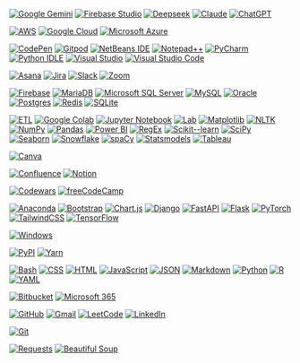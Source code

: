 [![Google Gemini](https://img.shields.io/badge/Google%20Gemini-886FBF?logo=googlegemini&logoColor=fff)](https://gemini.google.com/app)
[![Firebase Studio](https://custom-icon-badges.demolab.com/badge/Firebase%20Studio-F66C21?logo=firebase-studio&logoColor=fff)](https://studio.firebase.google.com/)
[![Deepseek](https://custom-icon-badges.demolab.com/badge/Deepseek-4D6BFF?logo=deepseek&logoColor=fff)](https://chat.deepseek.com/sign_in)
[![Claude](https://img.shields.io/badge/Claude-D97757?logo=claude&logoColor=fff)](https://claude.ai/)
[![ChatGPT](https://img.shields.io/badge/ChatGPT-74aa9c?logo=openai&logoColor=white)](https://chatgpt.com/)

[![AWS](https://img.shields.io/badge/AWS-%23FF9900.svg?logo=amazon-web-services&logoColor=white)](https://aws.amazon.com/)
[![Google Cloud](https://img.shields.io/badge/Google%20Cloud-%234285F4.svg?logo=google-cloud&logoColor=white)](https://cloud.google.com/)
[![Microsoft Azure](https://custom-icon-badges.demolab.com/badge/Microsoft%20Azure-0089D6?logo=msazure&logoColor=white)](https://azure.microsoft.com/en-us/)

[![CodePen](https://img.shields.io/badge/CodePen-white?&logo=codepen&logoColor=black)](https://codepen.io/)
[![Gitpod](https://img.shields.io/badge/Gitpod-FFAE33?logo=gitpod&logoColor=fff)](https://www.gitpod.io/)
[![NetBeans IDE](https://img.shields.io/badge/NetBeans%20IDE-1B6AC6.svg?logo=apache-netbeans-ide&logoColor=white)](https://netbeans.apache.org/front/main/index.html)
[![Notepad++](https://img.shields.io/badge/Notepad++-90E59A.svg?&logo=notepad%2b%2b&logoColor=black)](https://notepad-plus-plus.org/downloads/)
[![PyCharm](https://img.shields.io/badge/PyCharm-000?logo=pycharm&logoColor=fff)](https://www.jetbrains.com/pycharm/)
[![Python IDLE](https://img.shields.io/badge/Python%20IDLE-3776AB?logo=python&logoColor=fff)](https://docs.python.org/3/library/idle.html)
[![Visual Studio](https://custom-icon-badges.demolab.com/badge/Visual%20Studio-5C2D91.svg?&logo=visual-studio&logoColor=white)](https://visualstudio.microsoft.com/)
[![Visual Studio Code](https://custom-icon-badges.demolab.com/badge/Visual%20Studio%20Code-0078d7.svg?logo=vsc&logoColor=white)](https://code.visualstudio.com/)

[![Asana](https://img.shields.io/badge/Asana-F06A6A?logo=asana&logoColor=fff)](https://asana.com/)
[![Jira](https://img.shields.io/badge/Jira-0052CC?logo=jira&logoColor=fff)](https://www.atlassian.com/software/jira)
[![Slack](https://img.shields.io/badge/Slack-4A154B?logo=slack&logoColor=fff)](https://slack.com/)
[![Zoom](https://img.shields.io/badge/Zoom-2D8CFF?logo=zoom&logoColor=white)](https://www.zoom.com/)

[![Firebase](https://img.shields.io/badge/Firebase-039BE5?logo=Firebase&logoColor=white)](https://firebase.google.com/)
[![MariaDB](https://img.shields.io/badge/MariaDB-003545?logo=mariadb&logoColor=white)](https://mariadb.org/)
[![Microsoft SQL Server](https://custom-icon-badges.demolab.com/badge/Microsoft%20SQL%20Server-CC2927?logo=mssqlserver-white&logoColor=white)](https://www.microsoft.com/en-us/sql-server/sql-server-downloads)
[![MySQL](https://img.shields.io/badge/MySQL-4479A1?logo=mysql&logoColor=fff)](https://www.mysql.com/)
[![Oracle](https://custom-icon-badges.demolab.com/badge/Oracle-F80000?logo=oracle&logoColor=fff)](https://www.oracle.com/ke/database/)
[![Postgres](https://img.shields.io/badge/Postgres-%23316192.svg?logo=postgresql&logoColor=white)](https://www.postgresql.org/docs/15/index.html)
[![Redis](https://img.shields.io/badge/Redis-%23DD0031.svg?logo=redis&logoColor=white)](https://redis.io/)
[![SQLite](https://img.shields.io/badge/SQLite-%2307405e.svg?logo=sqlite&logoColor=white)](https://www.sqlite.org/)

[![ETL](https://custom-icon-badges.demolab.com/badge/ETL-9370DB?logo=etl-logo&logoColor=fff)](#)
[![Google Colab](https://img.shields.io/badge/Google%20Colab-F9AB00?logo=googlecolab&logoColor=fff)](https://colab.research.google.com/)
[![Jupyter Notebook](https://img.shields.io/badge/Jupyter_Notebook-Interactive_Computing-orange.svg)](https://jupyter.org/)
[![Lab](https://img.shields.io/badge/Lab-Jupyter_Lab-lightblue.svg)](https://jupyterlab.readthedocs.io/en/stable/)
[![Matplotlib](https://custom-icon-badges.demolab.com/badge/Matplotlib-71D291?logo=matplotlib&logoColor=fff)](https://matplotlib.org/)
[![NLTK](https://img.shields.io/badge/NLTK-3.6.0-yellow.svg)](https://www.nltk.org/)
[![NumPy](https://img.shields.io/badge/NumPy-4DABCF?logo=numpy&logoColor=fff)](https://numpy.org/)
[![Pandas](https://img.shields.io/badge/Pandas-150458?logo=pandas&logoColor=fff)](https://pandas.pydata.org/)
[![Power BI](https://custom-icon-badges.demolab.com/badge/Power%20BI-F1C912?logo=power-bi&logoColor=fff)](https://www.microsoft.com/en-us/power-platform/products/power-bi)
[![RegEx](https://img.shields.io/badge/RegEx-0.3.0-red.svg)](https://docs.python.org/3/library/re.html)
[![Scikit--learn](https://img.shields.io/badge/Scikit--learn-1.5.2-red.svg)](https://scikit-learn.org/stable/)
[![SciPy](https://img.shields.io/badge/SciPy-1.14.1-orange.svg)](https://scipy.org/)
[![Seaborn](https://img.shields.io/badge/Seaborn-0.13.2-red.svg)](https://seaborn.pydata.org/)
[![Snowflake](https://img.shields.io/badge/Snowflake-29B5E8?logo=snowflake&logoColor=fff)](https://www.snowflake.com/en/)
[![spaCy](https://img.shields.io/badge/spaCy-3.1.0-red.svg)](https://spacy.io/)
[![Statsmodels](https://img.shields.io/badge/statsmodels-0.14.3-yellow.svg)](https://www.statsmodels.org/stable/index.html)
[![Tableau](https://custom-icon-badges.demolab.com/badge/Tableau-0176D3?logo=tableau&logoColor=fff)](https://public.tableau.com/app/discover)

[![Canva](https://img.shields.io/badge/Canva-%2300C4CC.svg?&logo=Canva&logoColor=white)](https://www.canva.com/)

[![Confluence](https://img.shields.io/badge/Confluence-172B4D?logo=confluence&logoColor=fff)](https://www.atlassian.com/software/confluence)
[![Notion](https://img.shields.io/badge/Notion-000?logo=notion&logoColor=fff)](https://www.notion.so/)

[![Codewars](https://img.shields.io/badge/Codewars-B1361E?logo=codewars&logoColor=fff)](https://www.codewars.com/users/michaelmainacodes)
[![freeCodeCamp](https://img.shields.io/badge/freeCodeCamp-0A0A23?logo=freecodecamp&logoColor=fff)](https://www.freecodecamp.org/michaelmainacodes)

[![Anaconda](https://img.shields.io/badge/Anaconda-44A833?logo=anaconda&logoColor=fff)](https://www.anaconda.com/)
[![Bootstrap](https://img.shields.io/badge/Bootstrap-7952B3?logo=bootstrap&logoColor=fff)](https://getbootstrap.com/)
[![Chart.js](https://img.shields.io/badge/Chart.js-FF6384?logo=chartdotjs&logoColor=fff)](https://www.chartjs.org/)
[![Django](https://img.shields.io/badge/Django-%23092E20.svg?logo=django&logoColor=white)](https://www.djangoproject.com/)
[![FastAPI](https://img.shields.io/badge/FastAPI-009485.svg?logo=fastapi&logoColor=white)](https://fastapi.tiangolo.com/)
[![Flask](https://img.shields.io/badge/Flask-000?logo=flask&logoColor=fff)](https://flask.palletsprojects.com/en/stable/)
[![PyTorch](https://img.shields.io/badge/PyTorch-ee4c2c?logo=pytorch&logoColor=white)](https://pytorch.org/)
[![TailwindCSS](https://img.shields.io/badge/Tailwind%20CSS-%2338B2AC.svg?logo=tailwind-css&logoColor=white)](https://tailwindcss.com/)
[![TensorFlow](https://img.shields.io/badge/TensorFlow-ff8f00?logo=tensorflow&logoColor=white)](https://www.tensorflow.org/)

[![Windows](https://custom-icon-badges.demolab.com/badge/Windows-0078D6?logo=windows11&logoColor=white)](https://www.microsoft.com/en-us/windows?r=1)

[![PyPI](https://img.shields.io/badge/PyPI-3775A9?logo=pypi&logoColor=fff)](https://pypi.org/)
[![Yarn](https://img.shields.io/badge/Yarn-2C8EBB?logo=yarn&logoColor=fff)](https://yarnpkg.com/)

[![Bash](https://img.shields.io/badge/Bash-4EAA25?logo=gnubash&logoColor=fff)](https://www.gnu.org/software/bash/)
[![CSS](https://img.shields.io/badge/CSS-1572B6?logo=css3&logoColor=fff)](https://www.w3schools.com/css/)
[![HTML](https://img.shields.io/badge/HTML-%23E34F26.svg?logo=html5&logoColor=white)](https://html.com/)
[![JavaScript](https://img.shields.io/badge/JavaScript-F7DF1E?logo=javascript&logoColor=000)](https://www.javascript.com/)
[![JSON](https://img.shields.io/badge/JSON-000?logo=json&logoColor=fff)](https://www.json.org/json-en.html)
[![Markdown](https://img.shields.io/badge/Markdown-%23000000.svg?logo=markdown&logoColor=white)](https://www.markdownguide.org/)
[![Python](https://img.shields.io/badge/Python-3776AB?logo=python&logoColor=fff)](https://www.python.org/)
[![R](https://img.shields.io/badge/R-%23276DC3.svg?logo=r&logoColor=white)](https://www.r-project.org/)
[![YAML](https://img.shields.io/badge/YAML-CB171E?logo=yaml&logoColor=fff)](https://yaml.org/)

[![Bitbucket](https://img.shields.io/badge/Bitbucket-0052CC?logo=bitbucket&logoColor=fff)](https://bitbucket.org/product/)
[![Microsoft 365](https://img.shields.io/badge/MS_Office-Productivity_Suite-blue.svg)](https://www.office.com/)

[![GitHub](https://img.shields.io/badge/GitHub-%23121011.svg?logo=github&logoColor=white)](https://github.com/emtatudatatech)
[![Gmail](https://img.shields.io/badge/Gmail-D14836?logo=gmail&logoColor=white)](mailto:michaelmainacodes@gmail.com)
[![LeetCode](https://img.shields.io/badge/LeetCode-000000?logo=LeetCode&logoColor=#d16c06)](https://leetcode.com/)
[![LinkedIn](https://custom-icon-badges.demolab.com/badge/LinkedIn-0A66C2?logo=linkedin-white&logoColor=fff)](https://www.linkedin.com/in/michael-maina-0a6a5b90/)

[![Git](https://img.shields.io/badge/Git-F05032?logo=git&logoColor=fff)](https://git-scm.com/)

[![Requests](https://img.shields.io/badge/Requests-HTTP_Library-green.svg)](https://docs.python-requests.org/en/2.32.3/)
[![Beautiful Soup](https://img.shields.io/badge/Beautiful_Soup-Web_Scraping-red.svg)](https://www.crummy.com/software/BeautifulSoup/bs4/doc/)